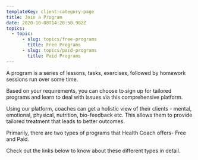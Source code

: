 ```yaml
---
templateKey: client-category-page
title: Join a Program
date: 2020-10-08T14:20:50.982Z
topics:
  - topic:
      - slug: topics/free-programs
        title: Free Programs
      - slug: topics/paid-programs
        title: Paid Programs
---
```

A program is a series of lessons, tasks, exercises, followed by homework sessions run over some time. 

Based on your requirements, you can choose to sign up for tailored programs and learn to deal with issues via this comprehensive platform. 

Using our platform, coaches can get a holistic view of their clients - mental, emotional, physical, nutrition, bio-feedback etc. This allows them to provide tailored treatment that leads to better outcomes.

Primarily, there are two types of programs that Health Coach offers- Free and Paid.

Check out the links below to know about these different types in detail.
